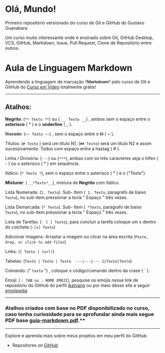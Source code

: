 # Olá, Mundo!
 Primeiro repositório versionado do curso de Git e GitHub do Gustavo Guanabara
 
 Um curso muito interessante onde é ensinado sobre Git, GitHub Desktop, VCS, GitHub, Markdown, Issue, Pull Request, Clone de Repositório entre outros.


# Aula de Linguagem Markdown
Aprendendo a linguagem de marcação ~~"Markdown"~~ pelo curso de Git e GitHub do [Curso em Vídeo](https://www.cursoemvideo.com/curso/curso-de-git-e-github/) totalmente grátis!
___

## Atalhos:
**Negrito**: (` ** Texto ** `) ou (` __ Texto __`) , ambos sem o espaço entre o **asterisco** ( * ) e o __underline__ ( _ ).

~~Riscado~~: (` ~~ Texto ~~ `) , sem o espaço entre o ~~til~~ ( ~ ).

Títulos:  (` # Texto ` ) será um título N1, (` ## Texto `) será um título N2 e assim sucessivamente. Todos com espaço entre a hastag ( # ).

Linha / Divisória: (` --- `) ou (` *** `), ambas com os três caracteres seja o hífen ( - ) ou o asterisco ( * ) em sequência.

*Itálico*: (` * Texto * `), sem o espaço entre o asterisco ( * ) e o ("Texto").

__*Misturar*__: ( ` __*Texto*__ `), mistura de **Negrito** com *Itálico*.

Lista Numerada: (` 1. Texto `). Sub- Item (` 1. Texto`, paragrafo de baixo `   Texto`), no sub-item pressionar a tecla " Espaço " três vezes.

Lista Demarcada: (` * Texto `). Sub- Item (` *Texto`, paragrafo de baixo `   Texto`), no sub-item pressionar a tecla " Espaço " três vezes.

Lista de Tarefas: (` - [ ] Texto `), para concluir a tarefa coloque um x dentro do colchete (` -[x] Texto `)

Adicionar imagens: Arrastar a imagem ou clicar na área escrita (` Paste, drop, or click to add files `)

Links: (` [ Texto ] (url) `)

Tabelas: 
(` Texto | Texto | Texto 
    ---|---|---
   1|Texto|Texto `)

Comando: (" ` texto ` ") , coloque o código/comando dentro da crase ( ` ).

Emoji: ( ` : TAB ou : NOME EMOJI `), pesquise os emojis nesse link de repositório do GitHub do perfil [ikatyang](https://github.com/ikatyang/emoji-cheat-sheet) ou por meio desse site a seguir [emojipedia](https://emojipedia.org)
___
### Atalhos criados com base no PDF disponibilizado no curso, caso tenha curiosidade para se aprofundar ainda mais segue PDF base [guia-markdown.pdf](https://github.com/gustavoguanabara/git-github/files/13932875/guia-markdown.pdf).**
___

Explore e aprenda mais sobre meus projetos em meu perfil do GitHub:
* Repositores on [GitHub](https://github.com/diasdavizin)

